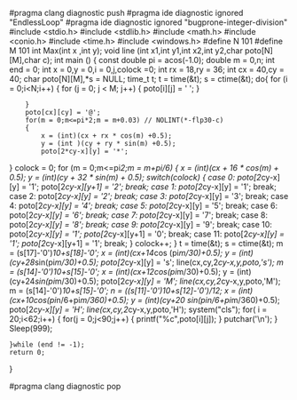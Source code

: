 #pragma clang diagnostic push
#pragma ide diagnostic ignored "EndlessLoop"
#pragma ide diagnostic ignored "bugprone-integer-division"
#include <stdio.h>
#include <stdlib.h>
#include <math.h>
#include <conio.h>
#include <time.h>
#include <windows.h>
#define N 101
#define M 101
int Max(int x ,int y);
void line (int x1,int y1,int x2,int y2,char poto[N][M],char c);
int main ()
{
    const double pi = acos(-1.0);
    double m = 0,n;
    int end = 0;
    int x = 0,y = 0,i = 0,j,colock =0;
    int rx = 18,ry = 36;
    int cx = 40,cy = 40;
   char poto[N][M],*s = NULL;
    time_t t;
    t = time(&t);
    s = ctime(&t);
    do{
        for (i = 0;i<N;i++)
        {
            for (j = 0; j < M; j++) {
                poto[i][j] = ' ';
            }

        }
        poto[cx][cy] = '@';
        for(m = 0;m<=pi*2;m = m+0.03) // NOLINT(*-flp30-c)
        {
            x = (int)(cx + rx * cos(m) +0.5);
            y = (int )(cy + ry * sin(m) +0.5);
            poto[2*cy-x][y] = '*';
  }
        colock = 0;
        for (m = 0;m<=pi*2;m = m+pi/6)
        {
            x = (int)(cx + 16 * cos(m) + 0.5);
            y = (int)(cy + 32 * sin(m) + 0.5);
            switch(colock)
            {
                case 0:
                    poto[2*cy-x][y] = '1';
                    poto[2*cy-x][y+1] = '2';
                    break;
                case 1:
                    poto[2*cy-x][y] = '1';
                    break;
                case 2:
                    poto[2*cy-x][y] = '2';
                    break;
                case 3:
                    poto[2*cy-x][y] = '3';
                    break;
  case 4:
                    poto[2*cy-x][y] = '4';
                    break;
                case 5:
                    poto[2*cy-x][y] = '5';
                    break;
                case 6:
                    poto[2*cy-x][y] = '6';
                    break;
                case 7:
                    poto[2*cy-x][y] = '7';
                    break;
                case 8:
                    poto[2*cy-x][y] = '8';
                    break;
                case 9:
                    poto[2*cy-x][y] = '9';
                    break;
                case 10:
                    poto[2*cy-x][y] = '1';
                    poto[2*cy-x][y+1] = '0';
                     break;
                case 11:
                    poto[2*cy-x][y] = '1';
                    poto[2*cy-x][y+1] = '1';
                    break;
            }
            colock++;
        }
        t = time(&t);
        s = ctime(&t);
        m = (s[17]-'0')*10+s[18]-'0';
        x = (int)(cx+14*cos (pi*m/30)+0.5);
        y = (int)(cy+28*sin(pi*m/30)+0.5);
        poto[2*cy-x][y] = 's';
        line(cx,cy,2*cy-x,y,poto,'s');
        m = (s[14]-'0')*10+s[15]-'0';
        x = (int)(cx+12*cos(pi*m/30)+0.5);
        y = (int)(cy+24*sin(pi*m/30)+0.5);
        poto[2*cy-x][y] = 'M';
        line(cx,cy,2*cy-x,y,poto,'M');
        m = (s[14]-'0')*10+s[15]-'0';
        n = ((s[11]-'0')*10+s[12]-'0')/12;
        x = (int)(cx+10*cos(pi*n/6+pi*m/360)+0.5);
        y = (int)(cy+20 *sin(pi*n/6+pi*m/360)+0.5);
        poto[2*cy-x][y] = 'H';
        line(cx,cy,2*cy-x,y,poto,'H');
        system("cls");
        for( i = 20;i<62;i++)
        {
            for(j = 0;j<90;j++)
            {
                printf("%c",poto[i][j]);
            }
            putchar('\n');
        }
        Sleep(999);

    }while (end != -1);
    return 0;
}

#pragma clang diagnostic pop



